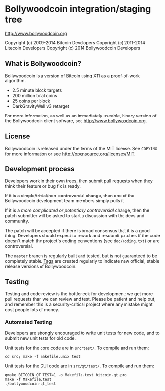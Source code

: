 Bollywoodcoin integration/staging tree
================================

http://www.bollywoodcoin.org

Copyright (c) 2009-2014 Bitcoin Developers
Copyright (c) 2011-2014 Litecoin Developers
Copyright (c) 2014 Bollywoodcoin Developers

What is Bollywoodcoin?
----------------

Bollywoodcoin is a version of Bitcoin using X11 as a proof-of-work algorithm.
 - 2.5 minute block targets
 - 200 million total coins
 - 25 coins per block
 - DarkGravityWell v3 retarget

For more information, as well as an immediately useable, binary version of
the Bollywoodcoin client sofware, see http://www.bollywoodcoin.org.

License
-------

Bollywoodcoin is released under the terms of the MIT license. See `COPYING` for more
information or see http://opensource.org/licenses/MIT.

Development process
-------------------

Developers work in their own trees, then submit pull requests when they think
their feature or bug fix is ready.

If it is a simple/trivial/non-controversial change, then one of the Bollywoodcoin
development team members simply pulls it.

If it is a *more complicated or potentially controversial* change, then the patch
submitter will be asked to start a discussion with the devs and community.

The patch will be accepted if there is broad consensus that it is a good thing.
Developers should expect to rework and resubmit patches if the code doesn't
match the project's coding conventions (see `doc/coding.txt`) or are
controversial.

The `master` branch is regularly built and tested, but is not guaranteed to be
completely stable. [Tags](https://github.com/Bushstar/bollywoodcoin/tags) are created
regularly to indicate new official, stable release versions of Bollywoodcoin.

Testing
-------

Testing and code review is the bottleneck for development; we get more pull
requests than we can review and test. Please be patient and help out, and
remember this is a security-critical project where any mistake might cost people
lots of money.

### Automated Testing

Developers are strongly encouraged to write unit tests for new code, and to
submit new unit tests for old code.

Unit tests for the core code are in `src/test/`. To compile and run them:

    cd src; make -f makefile.unix test

Unit tests for the GUI code are in `src/qt/test/`. To compile and run them:

    qmake BITCOIN_QT_TEST=1 -o Makefile.test bitcoin-qt.pro
    make -f Makefile.test
    ./bollywoodcoin-qt_test

